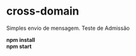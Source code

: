 # cross-domain
Simples envio de mensagem. Teste de Admissão


<strong>npm install</strong><br>
<strong>npm start</strong>
